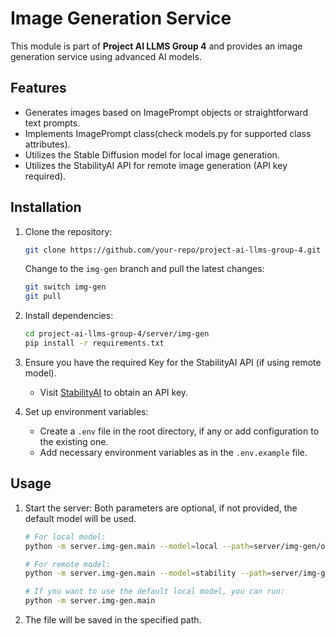 # Image Generation Service

This module is part of **Project AI LLMS Group 4** and provides an image generation service using advanced AI models.

## Features

- Generates images based on ImagePrompt objects or straightforward text prompts.
- Implements ImagePrompt class(check models.py for supported class attributes).
- Utilizes the Stable Diffusion model for local image generation.
- Utilizes the StabilityAI API for remote image generation (API key required).


## Installation

1. Clone the repository:
    ```bash
    git clone https://github.com/your-repo/project-ai-llms-group-4.git
    ```
    Change to the `img-gen` branch and pull the latest changes:
    ```bash
    git switch img-gen
    git pull
    ```

2. Install dependencies:
    ```bash
    cd project-ai-llms-group-4/server/img-gen
    pip install -r requirements.txt
    ```
3. Ensure you have the required Key for the StabilityAI API (if using remote model).
    - Visit [StabilityAI](https://stability.ai/) to obtain an API key.

4. Set up environment variables:
    - Create a `.env` file in the root directory, if any or add configuration to the existing one.
    - Add necessary environment variables as in the `.env.example` file.




## Usage

1. Start the server:
    Both parameters are optional, if not provided, the default model will be used.
    
    ```bash
    # For local model:
    python -m server.img-gen.main --model=local --path=server/img-gen/output/output.png --img_prompt="An astronaut riding a horse in a futuristic city" --width=512 --height=512 --num_inference_steps=50 --guidance_scale=7.5"
    ```
    ```bash
    # For remote model:
    python -m server.img-gen.main --model=stability --path=server/img-gen/output/output.png --img_prompt="An astronaut riding a horse in a futuristic city" --width=512 --height=512 --num_inference_steps=50 --guidance_scale=7.5
    ```
    ```bash
    # If you want to use the default local model, you can run:
    python -m server.img-gen.main 
    ```

2. The file will be saved in the specified path.


